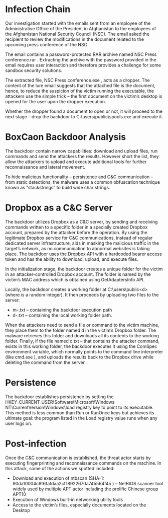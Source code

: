 # Infection Chain

Our investigation started with the emails sent from an employee of the Administrative Office of the President in Afghanistan to the employees of the Afghanistan National Security Council (NSC). The email asked the recipient to review the modifications in the document related to the upcoming press conference of the NSC.



The email contains a password-protected RAR archive named NSC Press conference.rar . Extracting the archive with the password provided in the email requires user interaction and therefore provides a challenge for some sandbox security solutions.



The extracted file, NSC Press conference.exe , acts as a dropper. The content of the lure email suggests that the attached file is the document, hence, to reduce the suspicion of the victim running the executable, the attackers use the simple trick – the first document on the victim’s desktop is opened for the user upon the dropper execution.

Whether the dropper found a document to open or not, it will proceed to the next stage – drop the backdoor to C:\users\public\spools.exe and execute it.

# BoxCaon Backdoor Analysis

The backdoor contain narrow capabilities: download and upload files, run commands and send the attackers the results. However short the list, they allow the attackers to upload and execute additional tools for further reconnaissance and lateral movement.

To hide malicious functionality – persistence and C&C communication – from static detections, the malware uses a common obfuscation technique known as “stackstrings” to build wide char strings.

# Dropbox as a C&C Server

The backdoor utilizes Dropbox as a C&C server, by sending and receiving commands written to a specific folder in a specially created Dropbox account, prepared by the attacker before the operation. By using the legitimate Dropbox service for C&C communications, instead of regular dedicated server infrastructure, aids in masking the malicious traffic in the target’s network, as no communication to abnormal websites is taking place. The backdoor uses the Dropbox API with a hardcoded bearer access token and has the ability to download, upload, and execute files.

In the initialization stage, the backdoor creates a unique folder for the victim in an attacker-controlled Dropbox account. The folder is named by the victim’s MAC address which is obtained using GetAdaptersInfo API.



Locally, the backdoor creates a working folder at C:\users\public\<d> (where <d> is a random integer). It then proceeds by uploading two files to the server:
- m-<date>.txt – containing the backdoor execution path
- d-<date>.txt – containing the local working folder path.



When the attackers need to send a file or command to the victim machine, they place them to the folder named d in the victim’s Dropbox folder. The malware retrieves this folder and downloads all its contents to the working folder. Finally, if the file named c.txt – that contains the attacker command, exists in this working folder, the backdoor executes it using the ComSpec environment variable, which normally points to the command line interpreter (like cmd.exe ), and uploads the results back to the Dropbox drive while deleting the command from the server.

# Persistence

The backdoor establishes persistence by setting the HKEY_CURRENT_USER\Software\Microsoft\Windows NT\CurrentVersion\Windows\load registry key to point to its executable. This method is less common than Run or RunOnce keys but achieves its ultimate goal: the program listed in the Load registry value runs when any user logs on.

# Post-infection

Once the C&C communication is established, the threat actor starts by executing fingerprinting and reconnaissance commands on the machine. In this attack, some of the actions we spotted included:
- Download and execution of ntbscan (SHA-1: 90da10004c8f6fafdaa2cf18922670a745564f45 ) – NetBIOS scanner tool widely used by multiple APT actor including the prolific Chinese group APT10
- Execution of Windows built-in networking utility tools
- Access to the victim’s files, especially documents located on the Desktop


